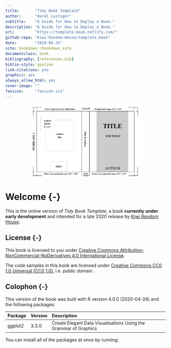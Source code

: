 ```yaml
--- 
title:       "Tidy Book Template"
author:      "Harel Lustiger"
subtitle:    "A Guide for How to Deploy a Book."
description: "A Guide for How to Deploy a Book."
url:         "https://template-book.netlify.com/"
github-repo: "Kiwi-Random-House/template.book"
date:        "2020-06-25"
site: bookdown::bookdown_site
documentclass: book
bibliography: [references.bib]
biblio-style: apalike
link-citations: yes
graphics: yes
always_allow_html: yes
cover-image: ""
favicon:     "favicon.ico"
---
```


 

<img src="images/cover.png" width="70%" style="display: block; margin: auto;" />

# Welcome {-}

This is the online version of _Tidy Book Template_, a book
**currently under early development** and intended for a late 
2020 release by [Kiwi Random
House](https://github.com/Kiwi-Random-House).

## License {-}

This book is licensed to you under [Creative Commons
Attribution-NonCommercial-NoDerivatives 4.0 International
License](http://creativecommons.org/licenses/by-nc-nd/4.0/).

The code samples in this book are licensed under [Creative Commons CC0 1.0
Universal (CC0 1.0)](https://creativecommons.org/publicdomain/zero/1.0/), i.e.
public domain.



## Colophon {-}

This version of the book was built with R version 4.0.0 (2020-04-24) and the following
packages:


|Package |Version |Description                                                      |
|:-------|:-------|:----------------------------------------------------------------|
|ggplot2 |3.3.0   |Create Elegant Data Visualisations Using the Grammar of Graphics |

You can install all of the packages at once by running:



